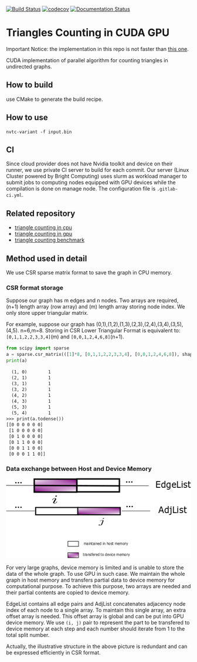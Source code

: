 [![Build Status](https://travis-ci.com/zhaofeng-shu33/triangle_counting_gpu.svg?branch=master)](https://travis-ci.com/zhaofeng-shu33/triangle_counting_gpu)
[![codecov](https://codecov.io/gh/zhaofeng-shu33/triangle_counting_gpu/branch/master/graph/badge.svg)](https://codecov.io/gh/zhaofeng-shu33/triangle_counting_gpu)
[![Documentation Status](https://readthedocs.org/projects/triangle-counting-gpu/badge/?version=latest)](https://triangle-counting-gpu.readthedocs.io/en/latest/?badge=latest)

Triangles Counting in CUDA GPU
=========
Important Notice: the implementation in this repo is not faster than [this one](https://github.com/zhaofeng-shu33/triangle_counting_gpu_v2).

CUDA implementation of parallel algorithm for counting triangles in undirected graphs.

## How to build
use CMake to generate the build recipe.

## How to use
```
nvtc-variant -f input.bin
```
## CI
Since cloud provider does not have Nvidia toolkit and device on their runner, we use private CI server to build for each commit.
Our server (Linux Cluster powered by Bright Computing) uses slurm as workload manager to submit jobs to computing nodes equipped with GPU devices while the 
compilation is done on manage node. The configuration file is `.gitlab-ci.yml`.

## Related repository
* [triangle counting in cpu](https://github.com/zhaofeng-shu33/triangle_counting)
* [triangle counting in gpu](https://github.com/adampolak/triangles)
* [triangle counting benchmark](https://github.com/zhaofeng-shu33/triangle_counting_benchmark)

## Method used in detail
We use CSR sparse matrix format to save the graph in CPU memory.
### CSR format storage
Suppose our graph has m edges and n nodes.
Two arrays are required, (n+1) length array
(row array) and (m) length array storing node index. We only store upper triangular matrix.

For example, suppose our graph has (0,1),(1,2),(1,3),(2,3),(2,4),(3,4),(3,5),(4,5).
n=6,m=8.
Storing in CSR Lower Triangular Format is equivalent to:
`[0,1,1,2,2,3,3,4]`(m) and `[0,0,1,2,4,6,8]`(n+1).

```Python
from scipy import sparse
a = sparse.csr_matrix(([1]*8, [0,1,1,2,2,3,3,4], [0,0,1,2,4,6,8]), shape=(6,6))
print(a)
```

```shell
  (1, 0)        1
  (2, 1)        1
  (3, 1)        1
  (3, 2)        1
  (4, 2)        1
  (4, 3)        1
  (5, 3)        1
  (5, 4)        1
>>> print(a.todense())
[[0 0 0 0 0 0]
 [1 0 0 0 0 0]
 [0 1 0 0 0 0]
 [0 1 1 0 0 0]
 [0 0 1 1 0 0]
 [0 0 0 1 1 0]]
```

### Data exchange between Host and Device Memory
![png](method.png)

For very large graphs, device memory is limited and is unable to store the data of the whole graph.
To use GPU in such case. We maintain the whole graph in host memory and transfers partial data to device memory for computational purpose. To achieve this purpose, two arrays are needed and their partial contents are copied to device memory.

EdgeList contains all edge pairs and AdjList concatenates adjacency node index of each node to a single array. To maintain this single array, an extra offset array is needed. This offset array is global and can be put into GPU device memory. We use `(i, j)` pair to represent the part to be transfered to device memory at each step and each number should iterate from 1 to the total split number.

Actually, the illustrative structure in the above picture is redundant and can be expressed efficiently in CSR format. 
